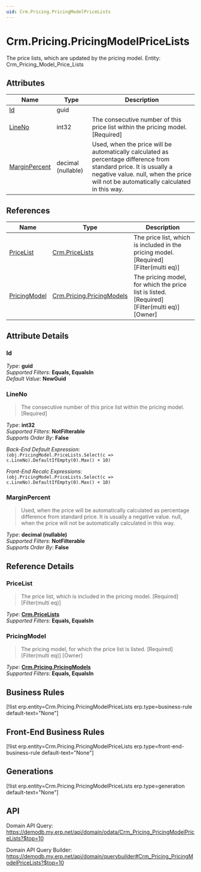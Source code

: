 ```yaml
---
uid: Crm.Pricing.PricingModelPriceLists
---
```

# Crm.Pricing.PricingModelPriceLists

The price lists, which are updated by the pricing model. Entity: Crm_Pricing_Model_Price_Lists

## Attributes

| Name | Type | Description |
| ---- | ---- | --- |
| [Id](Crm.Pricing.PricingModelPriceLists.md#id) | guid |  
| [LineNo](Crm.Pricing.PricingModelPriceLists.md#lineno) | int32 | The consecutive number of this price list within the pricing model. [Required] 
| [MarginPercent](Crm.Pricing.PricingModelPriceLists.md#marginpercent) | decimal (nullable) | Used, when the price will be automatically calculated as percentage difference from standard price. It is usually a negative value. null, when the price will not be automatically calculated in this way. 

## References

| Name | Type | Description |
| ---- | ---- | --- |
| [PriceList](Crm.Pricing.PricingModelPriceLists.md#pricelist) | [Crm.PriceLists](Crm.PriceLists.md) | The price list, which is included in the pricing model. [Required] [Filter(multi eq)] |
| [PricingModel](Crm.Pricing.PricingModelPriceLists.md#pricingmodel) | [Crm.Pricing.PricingModels](Crm.Pricing.PricingModels.md) | The pricing model, for which the price list is listed. [Required] [Filter(multi eq)] [Owner] |


## Attribute Details

### Id

_Type_: **guid**  
_Supported Filters_: **Equals, EqualsIn**  
_Default Value_: **NewGuid**  

### LineNo

> The consecutive number of this price list within the pricing model. [Required]

_Type_: **int32**  
_Supported Filters_: **NotFilterable**  
_Supports Order By_: **False**  

_Back-End Default Expression:_  
`(obj.PricingModel.PriceLists.Select(c => c.LineNo).DefaultIfEmpty(0).Max() + 10)`

_Front-End Recalc Expressions:_  
`(obj.PricingModel.PriceLists.Select(c => c.LineNo).DefaultIfEmpty(0).Max() + 10)`
### MarginPercent

> Used, when the price will be automatically calculated as percentage difference from standard price. It is usually a negative value. null, when the price will not be automatically calculated in this way.

_Type_: **decimal (nullable)**  
_Supported Filters_: **NotFilterable**  
_Supports Order By_: **False**  


## Reference Details

### PriceList

> The price list, which is included in the pricing model. [Required] [Filter(multi eq)]

_Type_: **[Crm.PriceLists](Crm.PriceLists.md)**  
_Supported Filters_: **Equals, EqualsIn**  

### PricingModel

> The pricing model, for which the price list is listed. [Required] [Filter(multi eq)] [Owner]

_Type_: **[Crm.Pricing.PricingModels](Crm.Pricing.PricingModels.md)**  
_Supported Filters_: **Equals, EqualsIn**  



## Business Rules

[!list erp.entity=Crm.Pricing.PricingModelPriceLists erp.type=business-rule default-text="None"]

## Front-End Business Rules

[!list erp.entity=Crm.Pricing.PricingModelPriceLists erp.type=front-end-business-rule default-text="None"]

## Generations

[!list erp.entity=Crm.Pricing.PricingModelPriceLists erp.type=generation default-text="None"]

## API

Domain API Query:
<https://demodb.my.erp.net/api/domain/odata/Crm_Pricing_PricingModelPriceLists?$top=10>

Domain API Query Builder:
<https://demodb.my.erp.net/api/domain/querybuilder#Crm_Pricing_PricingModelPriceLists?$top=10>

